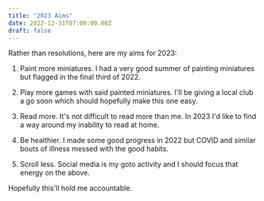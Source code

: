 ```yaml
---
title: "2023 Aims"
date: 2022-12-31T07:00:00.00Z
draft: false
---
```


Rather than resolutions, here are my aims for 2023:

1. Paint more miniatures. I had a very good summer of painting miniatures but flagged in the final third of 2022.

2. Play more games with said painted miniatures. I'll be giving a local club a go soon which should hopefully make this one easy.

3. Read more. It's not difficult to read more than me. In 2023 I'd like to find a way around my inability to read at home.

4. Be healthier. I made some good progress in 2022 but COVID and similar bouts of illness messed with the good habits. 

5. Scroll less. Social media is my goto activity and I should focus that energy on the above.

Hopefully this'll hold me accountable.